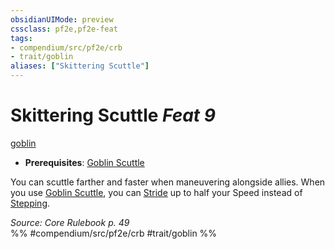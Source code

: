 ```yaml
---
obsidianUIMode: preview
cssclass: pf2e,pf2e-feat
tags:
- compendium/src/pf2e/crb
- trait/goblin
aliases: ["Skittering Scuttle"]
---
```

# Skittering Scuttle  *Feat 9*  
[goblin](/rules/traits/goblin.md)  

- **Prerequisites**: [Goblin Scuttle](/compendium/feats/goblin-scuttle.md)

You can scuttle farther and faster when maneuvering alongside allies. When you use [Goblin Scuttle](/compendium/feats/goblin-scuttle.md), you can [Stride](/rules/actions/stride.md) up to half your Speed instead of [Stepping](/rules/actions/step.md).

*Source: Core Rulebook p. 49*  
%% #compendium/src/pf2e/crb #trait/goblin %%